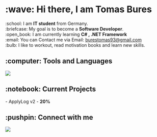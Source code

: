 <h1>:wave: Hi there, I am Tomas Bures </h1>
:school: I am <b>IT student</b> from Germany.<br />
:briefcase: My goal is to become a <b>Software Developer</b>.<br />
:open_book: I am currently learning <b>C# , .NET Framework</b><br />
:email: You can Contact me via Email: <a href="mailto:burestomas93@gmail.com">burestomas93@gmail.com</a><br />
:bulb:  I like to workout, read motivation books and learn new skills.
<br />
<h2>:computer: Tools and Languages</h2>
 <a href="https://skillicons.dev">
    <img src="https://skillicons.dev/icons?i=cs,dotnet,html,css,js,mysql,sqlite,docker,azure,github,visualstudio,vscode,postman,linux" />
  </a>
<br/>
<h2>:notebook: Current Projects</h2>
- ApplyLog v2 - <b>20%</b>
<br />
<h2>:pushpin: Connect with me</h2>
<a href="https://www.linkedin.com/in/tomas-bures-11b836338">
    <img src="https://skillicons.dev/icons?i=linkedin" />
</a>
<br />

